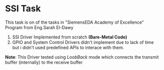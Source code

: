# SSI Task
This task is on of the tasks in "SiemensEDA Academy of Excellence" Program from Eng.Sarah El-Dawy

1. SSI Driver Implemented from scratch **(Bare-Metal Code)**
2. GPIO and System Control Drivers didn't implement due to lack of time but i didn't used predefined APIs to interace with them.

**Note**: This Driver tested using *LoobBack* mode which connects the transmit buffer (internally) to the receive buffer
